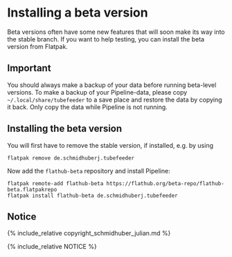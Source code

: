# Installing a beta version

Beta versions often have some new features that will soon make its way into the stable branch.
If you want to help testing, you can install the beta version from Flatpak.

## Important

You should always make a backup of your data before running beta-level versions.
To make a backup of your Pipeline-data, please copy `~/.local/share/tubefeeder` to a save place and restore the data by copying it back.
Only copy the data while Pipeline is not running.

## Installing the beta version

You will first have to remove the stable version, if installed, e.g. by using

```
flatpak remove de.schmidhuberj.tubefeeder
```

Now add the `flathub-beta` repository and install Pipeline:

```
flatpak remote-add flathub-beta https://flathub.org/beta-repo/flathub-beta.flatpakrepo
flatpak install flathub-beta de.schmidhuberj.tubefeeder
```



## Notice

{% include_relative copyright_schmidhuber_julian.md %}

{% include_relative NOTICE %}
